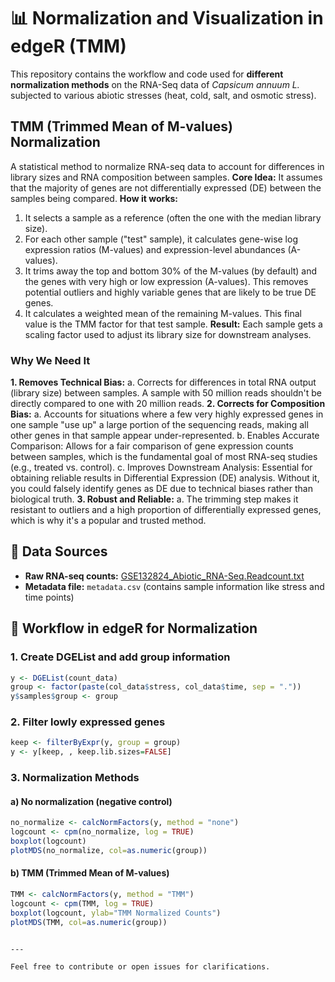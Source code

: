 # 📊 Normalization and Visualization in edgeR (TMM)

This repository contains the workflow and code used for **different normalization methods** on the RNA-Seq data of *Capsicum annuum L.* subjected to various abiotic stresses (heat, cold, salt, and osmotic stress).

## TMM (Trimmed Mean of M-values) Normalization ##
A statistical method to normalize RNA-seq data to account for differences in library sizes and RNA composition between samples.
**Core Idea:** It assumes that the majority of genes are not differentially expressed (DE) between the samples being compared.
**How it works:** 
1. It selects a sample as a reference (often the one with the median library size).
2. For each other sample ("test" sample), it calculates gene-wise log expression ratios (M-values) and expression-level abundances (A-values).
3. It trims away the top and bottom 30% of the M-values (by default) and the genes with very high or low expression (A-values). This removes potential outliers and highly variable genes that are likely to be true DE genes.
4. It calculates a weighted mean of the remaining M-values. This final value is the TMM factor for that test sample.
**Result:** Each sample gets a scaling factor used to adjust its library size for downstream analyses.

### Why We Need It ###
**1. Removes Technical Bias:** 
    a. Corrects for differences in total RNA output (library size) between samples. A sample with 50 million reads shouldn't be directly compared to one with 20 million reads.
**2. Corrects for Composition Bias:** 
    a. Accounts for situations where a few very highly expressed genes in one sample "use up" a large portion of the sequencing reads, making all other genes in that sample appear under-represented.
    b. Enables Accurate Comparison: Allows for a fair comparison of gene expression counts between samples, which is the fundamental goal of most RNA-seq studies (e.g., treated vs. control).
    c. Improves Downstream Analysis: Essential for obtaining reliable results in Differential Expression (DE) analysis. Without it, you could falsely identify genes as DE due to technical biases rather than               biological truth.
**3. Robust and Reliable:** 
     a. The trimming step makes it resistant to outliers and a high proportion of differentially expressed genes, which is why it's a popular and trusted method.

## 📂 Data Sources

* **Raw RNA-seq counts:** [GSE132824\_Abiotic\_RNA-Seq.Readcount.txt](https://www.ncbi.nlm.nih.gov/geo/query/acc.cgi?acc=GSE132824)
* **Metadata file:** `metadata.csv` (contains sample information like stress and time points)

## 🔹 Workflow in edgeR for Normalization
### 1. Create DGEList and add group information

```r
y <- DGEList(count_data)
group <- factor(paste(col_data$stress, col_data$time, sep = "."))
y$samples$group <- group
```

### 2. Filter lowly expressed genes

```r
keep <- filterByExpr(y, group = group)
y <- y[keep, , keep.lib.sizes=FALSE]
```

### 3. Normalization Methods

#### a) No normalization (negative control)

```r
no_normalize <- calcNormFactors(y, method = "none")
logcount <- cpm(no_normalize, log = TRUE)
boxplot(logcount)
plotMDS(no_normalize, col=as.numeric(group))
```

#### b) TMM (Trimmed Mean of M-values)

```r
TMM <- calcNormFactors(y, method = "TMM")
logcount <- cpm(TMM, log = TRUE)
boxplot(logcount, ylab="TMM Normalized Counts")
plotMDS(TMM, col=as.numeric(group))
```


```

---

Feel free to contribute or open issues for clarifications.
